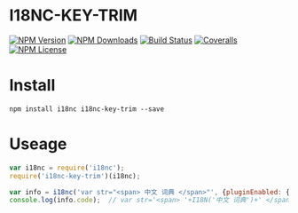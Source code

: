 I18NC-KEY-TRIM
===============


[![NPM Version][npm-image]][npm-url]
[![NPM Downloads][downloads-image]][npm-url]
[![Build Status][travis-image]][travis-url]
[![Coveralls][coveralls-image]][coveralls-url]
[![NPM License][license-image]][npm-url]

# Install

```
npm install i18nc i18nc-key-trim --save
```

# Useage

```javascript
var i18nc = require('i18nc');
require('i18nc-key-trim')(i18nc);

var info = i18nc('var str="<span> 中文 词典 </span>"', {pluginEnabled: {keyTrim: true}});
console.log(info.code);  // var str='<span> '+I18N('中文 词典')+' </span>';
```


[npm-image]: http://img.shields.io/npm/v/i18nc-key-trim.svg
[downloads-image]: http://img.shields.io/npm/dm/i18nc-key-trim.svg
[npm-url]: https://www.npmjs.org/package/i18nc-key-trim
[travis-image]: http://img.shields.io/travis/Bacra/node-i18nc-key-trim/master.svg?label=linux
[travis-url]: https://travis-ci.org/Bacra/node-i18nc-key-trim
[coveralls-image]: https://img.shields.io/coveralls/Bacra/node-i18nc-key-trim.svg
[coveralls-url]: https://coveralls.io/github/Bacra/node-i18nc-key-trim
[license-image]: http://img.shields.io/npm/l/i18nc-key-trim.svg

